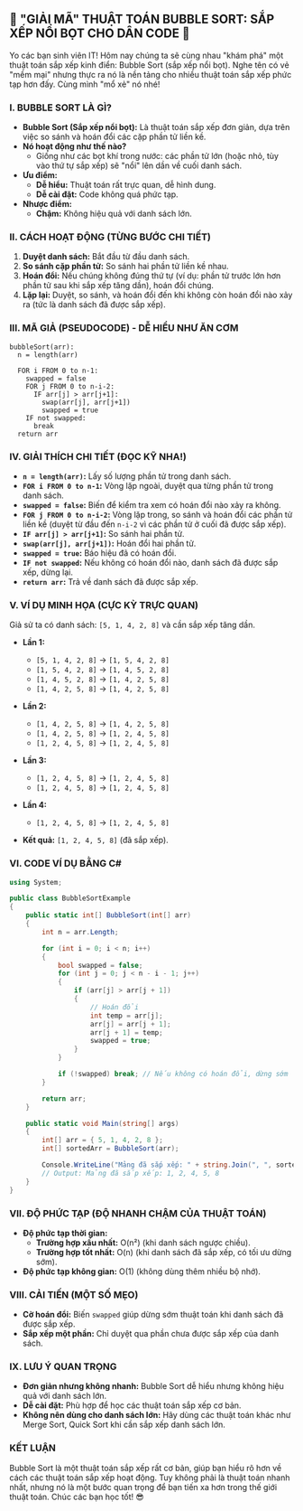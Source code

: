 ## **🚀 "GIẢI MÃ" THUẬT TOÁN BUBBLE SORT: SẮP XẾP NỔI BỌT CHO DÂN CODE 🚀**

Yo các bạn sinh viên IT! Hôm nay chúng ta sẽ cùng nhau "khám phá" một thuật toán sắp xếp kinh điển: Bubble Sort (sắp xếp nổi bọt). Nghe tên có vẻ "mềm mại" nhưng thực ra nó là nền tảng cho nhiều thuật toán sắp xếp phức tạp hơn đấy. Cùng mình "mổ xẻ" nó nhé!

### **I. BUBBLE SORT LÀ GÌ?**

*   **Bubble Sort (Sắp xếp nổi bọt):** Là thuật toán sắp xếp đơn giản, dựa trên việc so sánh và hoán đổi các cặp phần tử liền kề.
*   **Nó hoạt động như thế nào?**
    *   Giống như các bọt khí trong nước: các phần tử lớn (hoặc nhỏ, tùy vào thứ tự sắp xếp) sẽ "nổi" lên dần về cuối danh sách.
*   **Ưu điểm:**
    *   **Dễ hiểu:** Thuật toán rất trực quan, dễ hình dung.
    *   **Dễ cài đặt:** Code không quá phức tạp.
*   **Nhược điểm:**
    *   **Chậm:** Không hiệu quả với danh sách lớn.

### **II. CÁCH HOẠT ĐỘNG (TỪNG BƯỚC CHI TIẾT)**

1.  **Duyệt danh sách:** Bắt đầu từ đầu danh sách.
2.  **So sánh cặp phần tử:** So sánh hai phần tử liền kề nhau.
3.  **Hoán đổi:** Nếu chúng không đúng thứ tự (ví dụ: phần tử trước lớn hơn phần tử sau khi sắp xếp tăng dần), hoán đổi chúng.
4.  **Lặp lại:** Duyệt, so sánh, và hoán đổi đến khi không còn hoán đổi nào xảy ra (tức là danh sách đã được sắp xếp).

### **III. MÃ GIẢ (PSEUDOCODE) - DỄ HIỂU NHƯ ĂN CƠM**

```
bubbleSort(arr):
  n = length(arr)

  FOR i FROM 0 to n-1:
    swapped = false
    FOR j FROM 0 to n-i-2:
      IF arr[j] > arr[j+1]:
        swap(arr[j], arr[j+1])
        swapped = true
    IF not swapped:
      break
  return arr
```

### **IV. GIẢI THÍCH CHI TIẾT (ĐỌC KỸ NHA!)**

*   **`n = length(arr)`:** Lấy số lượng phần tử trong danh sách.
*   **`FOR i FROM 0 to n-1`:** Vòng lặp ngoài, duyệt qua từng phần tử trong danh sách.
*   **`swapped = false`:** Biến để kiểm tra xem có hoán đổi nào xảy ra không.
*   **`FOR j FROM 0 to n-i-2`:** Vòng lặp trong, so sánh và hoán đổi các phần tử liền kề (duyệt từ đầu đến `n-i-2` vì các phần tử ở cuối đã được sắp xếp).
*   **`IF arr[j] > arr[j+1]`:** So sánh hai phần tử.
*   **`swap(arr[j], arr[j+1])`:** Hoán đổi hai phần tử.
*   **`swapped = true`:** Báo hiệu đã có hoán đổi.
*   **`IF not swapped`:** Nếu không có hoán đổi nào, danh sách đã được sắp xếp, dừng lại.
*   **`return arr`:** Trả về danh sách đã được sắp xếp.

### **V. VÍ DỤ MINH HỌA (CỰC KỲ TRỰC QUAN)**

Giả sử ta có danh sách: `[5, 1, 4, 2, 8]` và cần sắp xếp tăng dần.

*   **Lần 1:**
    *   `[5, 1, 4, 2, 8]` -> `[1, 5, 4, 2, 8]`
    *   `[1, 5, 4, 2, 8]` -> `[1, 4, 5, 2, 8]`
    *   `[1, 4, 5, 2, 8]` -> `[1, 4, 2, 5, 8]`
    *   `[1, 4, 2, 5, 8]` -> `[1, 4, 2, 5, 8]`
*   **Lần 2:**
    *   `[1, 4, 2, 5, 8]` -> `[1, 4, 2, 5, 8]`
    *   `[1, 4, 2, 5, 8]` -> `[1, 2, 4, 5, 8]`
    *   `[1, 2, 4, 5, 8]` -> `[1, 2, 4, 5, 8]`
*   **Lần 3:**
    *   `[1, 2, 4, 5, 8]` -> `[1, 2, 4, 5, 8]`
    *   `[1, 2, 4, 5, 8]` -> `[1, 2, 4, 5, 8]`
*   **Lần 4:**
    *   `[1, 2, 4, 5, 8]` -> `[1, 2, 4, 5, 8]`

*   **Kết quả:** `[1, 2, 4, 5, 8]` (đã sắp xếp).

### **VI. CODE VÍ DỤ BẰNG C#**

```csharp
using System;

public class BubbleSortExample
{
    public static int[] BubbleSort(int[] arr)
    {
        int n = arr.Length;

        for (int i = 0; i < n; i++)
        {
            bool swapped = false;
            for (int j = 0; j < n - i - 1; j++)
            {
                if (arr[j] > arr[j + 1])
                {
                    // Hoán đổi
                    int temp = arr[j];
                    arr[j] = arr[j + 1];
                    arr[j + 1] = temp;
                    swapped = true;
                }
            }

            if (!swapped) break; // Nếu không có hoán đổi, dừng sớm
        }

        return arr;
    }

    public static void Main(string[] args)
    {
        int[] arr = { 5, 1, 4, 2, 8 };
        int[] sortedArr = BubbleSort(arr);

        Console.WriteLine("Mảng đã sắp xếp: " + string.Join(", ", sortedArr));
        // Output: Mảng đã sắp xếp: 1, 2, 4, 5, 8
    }
}
```

### **VII. ĐỘ PHỨC TẠP (ĐỘ NHANH CHẬM CỦA THUẬT TOÁN)**

*   **Độ phức tạp thời gian:**
    *   **Trường hợp xấu nhất:** O(n²) (khi danh sách ngược chiều).
    *   **Trường hợp tốt nhất:** O(n) (khi danh sách đã sắp xếp, có tối ưu dừng sớm).
*   **Độ phức tạp không gian:** O(1) (không dùng thêm nhiều bộ nhớ).

### **VIII. CẢI TIẾN (MỘT SỐ MẸO)**

*   **Cờ hoán đổi:** Biến `swapped` giúp dừng sớm thuật toán khi danh sách đã được sắp xếp.
*   **Sắp xếp một phần:** Chỉ duyệt qua phần chưa được sắp xếp của danh sách.

### **IX. LƯU Ý QUAN TRỌNG**

*   **Đơn giản nhưng không nhanh:** Bubble Sort dễ hiểu nhưng không hiệu quả với danh sách lớn.
*   **Dễ cài đặt:** Phù hợp để học các thuật toán sắp xếp cơ bản.
*   **Không nên dùng cho danh sách lớn:** Hãy dùng các thuật toán khác như Merge Sort, Quick Sort khi cần sắp xếp danh sách lớn.

### **KẾT LUẬN**

Bubble Sort là một thuật toán sắp xếp rất cơ bản, giúp bạn hiểu rõ hơn về cách các thuật toán sắp xếp hoạt động. Tuy không phải là thuật toán nhanh nhất, nhưng nó là một bước quan trọng để bạn tiến xa hơn trong thế giới thuật toán. Chúc các bạn học tốt! 😎
